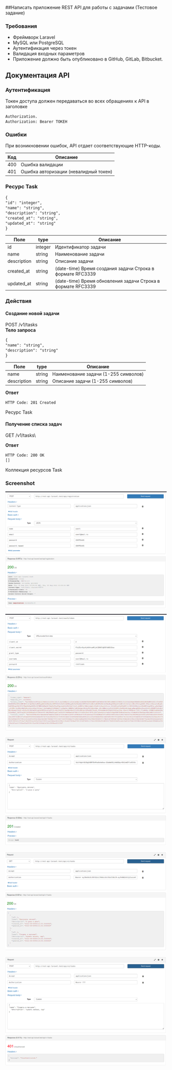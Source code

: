 ##Написать приложение REST API для работы с задачами (Тестовое задание)

### Требования
* Фреймворк Laravel
* MySQL или PostgreSQL
* Аутентификация через токен
* Валидация входных параметров
* Приложение должно быть опубликовано в GitHub, GitLab, Bitbucket.

## Документация API
### Аутентификация
Токен доступа должен передаваться во всех обращениях к API в заголовке 

```
Authorization.
Authorization: Bearer ТОКЕН 
```

### Ошибки
При возникновении ошибок, API отдает соответствующие HTTP-коды.

|Код | Описание |
|----|----------|
|400 |   Ошибка валидации |
|401 |  Ошибка авторизации (невалидный токен)| 


### Ресурс Task
```
{
"id": "integer",
"name": "string",
"description": "string",
"created_at": "string",
"updated_at": "string"
}
```

|Поле | type |Описание |
|-----|-----------|-----|
|id |            integer| Идентификатор задачи|
|name |          string | Наименование задачи|
|description |   string |Описание задачи|
|created_at  |  string |(date-time)  Время создания задачи Строка в формате RFC3339|
|updated_at | string |(date-time) Время обновления задачи Строка в формате RFC3339|


### Действия
#### Создание новой задачи
POST /v1/tasks\
**Тело запроса**
```
{
"name": "string",
"description": "string"
}
```

|Поле | type |Описание |
|-----|-----------|-----|
|name |  string |  Наименование задачи (1-255 символов)|
|description|   string | Описание задачи (1-255 символов)|


**Ответ**
```
HTTP Code: 201 Created
```
Ресурс Task

#### Получение списка задач
GET /v1/tasks\

**Ответ**
```
HTTP Code: 200 OK
[]
```
Коллекция ресурсов Task

### Screenshot
![1_registration](https://github.com/working-code/rest-api-laravel/raw/master/screenshot/1_registration.png)

![2_getToken](https://github.com/working-code/rest-api-laravel/raw/master/screenshot/2_getToken.png)

![3_createTask](https://github.com/working-code/rest-api-laravel/raw/master/screenshot/3_createTask.png)

![4_getTasks](https://github.com/working-code/rest-api-laravel/raw/master/screenshot/4_getTasks.png)

![5_badBearer](https://github.com/working-code/rest-api-laravel/raw/master/screenshot/5_badBearer.png)
